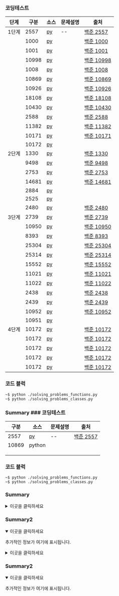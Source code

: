 ### 코딩테스트

|단계|구분|소스|문제설명|출처|
|--|--|--|--|--|
|1단계|2557|[py](./docs/codingtest/2557.py)|--|[백준 2557](https://www.acmicpc.net/problem/2557)|
||1000|[py](./docs/codingtest/1000.py)||[백준 1000](https://www.acmicpc.net/problem/1000)|
||1001|[py](./docs/codingtest/1001.py)||[백준 1001](https://www.acmicpc.net/problem/1001)|
||10998|[py](./docs/codingtest/10998.py)||[백준 10998](https://www.acmicpc.net/problem/10998)|
||1008|[py](./docs/codingtest/1008.py)||[백준 1008](https://www.acmicpc.net/problem/1008)|
||10869|[py](./docs/codingtest/10869.py)||[백준 10869](https://www.acmicpc.net/problem/10869)|
||10926|[py](./docs/codingtest/10926.py)||[백준 10926](https://www.acmicpc.net/problem/10926)|
||18108|[py](./docs/codingtest/18108.py)||[백준 18108](https://www.acmicpc.net/problem/18108)|
||10430|[py](./docs/codingtest/10430.py)||[백준 10430](https://www.acmicpc.net/problem/10430)|
||2588|[py](./docs/codingtest/2588.py)||[백준 2588](https://www.acmicpc.net/problem/2588)|
||11382|[py](./docs/codingtest/11382.py)||[백준 11382](https://www.acmicpc.net/problem/11382)|
||10171|[py](./docs/codingtest/10171.py)||[백준 10171](https://www.acmicpc.net/problem/10171)|
||10172|[py](./docs/codingtest/10172.py)|||
|2단계|1330|[py](./docs/codingtest/1330.py)||[백준 1330](https://www.acmicpc.net/problem/1330)|
||9498|[py](./docs/codingtest/9498.py)||[백준 9498](https://www.acmicpc.net/problem/9498)|
||2753|[py](./docs/codingtest/2753.py)||[백준 2753](https://www.acmicpc.net/problem/2753)|
||14681|[py](./docs/codingtest/14681.py)||[백준 14681](https://www.acmicpc.net/problem/14681)|
||2884|[py](./docs/codingtest/2884.py)|||
||2525|[py](./docs/codingtest/2525.py)|||
||2480|[py](./docs/codingtest/2480.py)||[백준 2480](https://www.acmicpc.net/problem/2480)|
|3단계|2739|[py](./docs/codingtest/2739.py)||[백준 2739](https://www.acmicpc.net/problem/2739)|
||10950|[py](./docs/codingtest/10950.py)||[백준 10950](https://www.acmicpc.net/problem/10950)|
||8393|[py](./docs/codingtest/8393.py)||[백준 8393](https://www.acmicpc.net/problem/8393)|
||25304|[py](./docs/codingtest/25304.py)||[백준 25304](https://www.acmicpc.net/problem/25304)|
||25314|[py](./docs/codingtest/25314.py)||[백준 25314](https://www.acmicpc.net/problem/25314)|
||15552|[py](./docs/codingtest/15552.py)||[백준 15552](https://www.acmicpc.net/problem/15552)|
||11021|[py](./docs/codingtest/11021.py)||[백준 11021](https://www.acmicpc.net/problem/11021)|
||11022|[py](./docs/codingtest/11022.py)||[백준 11022](https://www.acmicpc.net/problem/11022)|
||2438|[py](./docs/codingtest/2438.py)||[백준 2438](https://www.acmicpc.net/problem/2438)|
||2439|[py](./docs/codingtest/2439.py)||[백준 2439](https://www.acmicpc.net/problem/2439)|
||10952|[py](./docs/codingtest/10952.py)||[백준 10952](https://www.acmicpc.net/problem/10952)|
||10951|[py](./docs/codingtest/10951.py)|||
|4단계|10172|[py](./docs/codingtest/2557.py)||[백준 10172](https://www.acmicpc.net/problem/10172)|
||10172|[py](./docs/codingtest/2557.py)||[백준 10172](https://www.acmicpc.net/problem/10172)|
||10172|[py](./docs/codingtest/2557.py)||[백준 10172](https://www.acmicpc.net/problem/10172)|
||10172|[py](./docs/codingtest/2557.py)||[백준 10172](https://www.acmicpc.net/problem/10172)|
||10172|[py](./docs/codingtest/2557.py)||[백준 10172](https://www.acmicpc.net/problem/10172)|

### 코드 블럭
```
~$ python ./solving_problems_functions.py
~$ python ./solving_problems_classes.py
```

### Summary ### 코딩테스트

|구분|소스|문제설명|출처|
|--|--|--|--|
|2557|[py](./docs/codingtest/2557.py)|--|[백준 2557](https://www.acmicpc.net/problem/2557)|
|10869|python|||
|||||
|||||
|||||

### 코드 블럭
```
~$ python ./solving_problems_functions.py
~$ python ./solving_problems_classes.py
```

### Summary 
<details>
  <summary>이곳을 클릭하세요</summary>
  <p>추가적인 정보가 여기에 표시됩니다.</p>
</details>

### Summary2
<details open>
  <summary>이곳을 클릭하세요</summary>
  <p>추가적인 정보가 여기에 표시됩니다.</p>
</details>
<details>
  <summary>이곳을 클릭하세요</summary>
  <p>추가적인 정보가 여기에 표시됩니다.</p>
</details>

### Summary2
<details open>
  <summary>이곳을 클릭하세요</summary>
  <p>추가적인 정보가 여기에 표시됩니다.</p>
</details>
